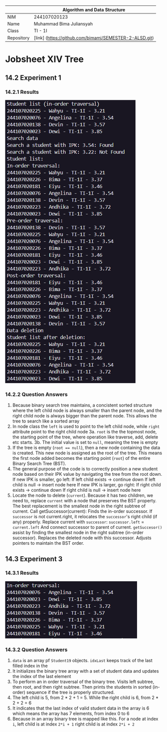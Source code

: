 |  | Algorithm and Data Structure |
|--|--|
| NIM | 244107020123 |
| Name |Muhammad Bima Juliansyah|
| Class | TI - 1I |
| Repository | [link] (https://github.com/bimamj/SEMESTER-2-ALSD.git) |

# Jobsheet XIV Tree
## 14.2 Experiment 1
### 14.2.1 Results
![Screenshot](image/image1.png)
### 14.2.2 Question Answers
1. Because binary search tree maintains, a concistent sorted structure where the left child node is always smaller than the parent node, and the right child node is always bigger than the parent node. This allows the tree to search like a sorted array
2. In node class the `left` is used to point to the left child node, while `right` attribute point to the right child node
3a. `root` is the the topmost node, the starting point of the tree, where operation like traverse, add, delete etc starts.
3b. The initial value is set to `null`, meaning the tree is empty
4. If the tree is empty (`root == null`), then a new node containing the data is created. This new node is assigned as the root of the tree. This means the first node added becomes the starting point (`root`) of the entire Binary Search Tree (BST).
5. The general purpose of the code is to correctly position a new student node based on their IPK value by navigating the tree from the root down. If new IPK is smaller, go left:
If left child exists → continue down
If left child is null → insert node here
If new IPK is larger, go right:
If right child exists → continue down
If right child is null → insert node here
6. Locate the node to delete (`current`).
Because it has two children, we need to, replace `current` with a node that preserves the BST property.
The best replacement is the smallest node in the right subtree of current.
Call getSuccessor(current):
Finds the in-order successor.
If `successor` is not current.right, it relocates the `successor`'s right child (if any) properly.
Replace current with `successor`:
`successor.left` = `current.left`
And connect successor to parent of current.
`getSuccesor()` assist by finding the smallest node in the right subtree (in-order successor).
Replaces the deleted node with this successor.
Adjusts pointers to maintain the BST order.

## 14.3 Experiment 3
### 14.3.1 Results
![Screenshot](image/image2.png)
### 14.3.2 Question Answers
1. `data` is an array pf `Student19` objects. `idxLast` keeps track of the last filled index in the 
2. It initializes the binary tree array with a set of student data and updates the index of the last element
3. To perform an in order traversal of the binary tree. Visits left subtree, then root, and then right subtree. Then prints the students in sorted (in-order) sequence if the tree is properly structured.
4. The left child is 5, from 2 * 2 + 1 = 5. While the right child is 6, from 2 * 2 + 2 = 6
5. It indicates that the last index of valid student data in the array is 6 which means the array has 7 elements, from index 0 to 6
6. Because in an array binary tree is mapped like this. For a node at index `i`, left child is at index `2*i + 1` right child is at index `2*i + 2`